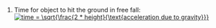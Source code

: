 1. Time for object to hit the ground in free fall: <a href="https://www.codecogs.com/eqnedit.php?latex=time&space;=&space;\sqrt{\frac{2&space;*&space;height}{\text{acceleration&space;due&space;to&space;gravity}}}" target="_blank"><img src="https://latex.codecogs.com/gif.latex?time&space;=&space;\sqrt{\frac{2&space;*&space;height}{\text{acceleration&space;due&space;to&space;gravity}}}" title="time = \sqrt{\frac{2 * height}{\text{acceleration due to gravity}}}" /></a>

